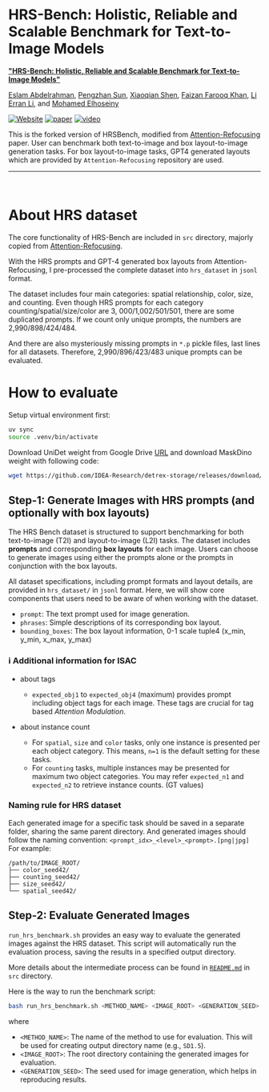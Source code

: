# HRS-Bench: Holistic, Reliable and Scalable Benchmark for Text-to-Image Models

[**"HRS-Bench: Holistic, Reliable and Scalable Benchmark for Text-to-Image Models"**](https://arxiv.org/abs/2304.05390)

[Eslam Abdelrahman](https://eslambakr.github.io/),
[Pengzhan Sun](https://pengzhansun.github.io/),
[Xiaoqian Shen](https://scholar.google.com/citations?user=uToGtIwAAAAJ&hl=en),
[Faizan Farooq Khan](https://scholar.google.com/citations?user=vwEC-jUAAAAJ&hl=en),
[Li Erran Li](https://scholar.google.com/citations?user=GkMfzy4AAAAJ&hl=en),
and [Mohamed Elhoseiny](https://scholar.google.com/citations?user=iRBUTOAAAAAJ&hl=en)

[![Website](https://img.shields.io/badge/Project-Website-87CEEB)](https://eslambakr.github.io/hrsbench.github.io/)
[![paper](https://img.shields.io/badge/arXiv-Paper-<COLOR>.svg)](https://arxiv.org/abs/2304.05390)
[![video](https://img.shields.io/badge/Video-Presentation-F9D371)](https://hrsbench.github.io/index.html)

This is the forked version of HRSBench, modified from [Attention-Refocusing](https://github.com/Attention-Refocusing/attention-refocusing) paper. User can benchmark both text-to-image and box layout-to-image generation tasks.
For box layout-to-image tasks, GPT4 generated layouts which are provided by `Attention-Refocusing` repository are used.

---
<br>

# About HRS dataset

The core functionality of HRS-Bench are included in `src` directory, majorly copied from [Attention-Refocusing](https://github.com/Attention-Refocusing/attention-refocusing).

With the HRS prompts and GPT-4 generated box layouts from Attention-Refocusing, I pre-processed the complete dataset into `hrs_dataset` in `jsonl` format. 

The dataset includes four main categories: spatial relationship, color, size, and counting. Even though HRS prompts for each category counting/spatial/size/color are 3, 000/1,002/501/501, there are some duplicated prompts. If we count only unique prompts, the numbers are 2,990/898/424/484.

And there are also mysteriously missing prompts in `*.p` pickle files, last lines for all datasets. Therefore, 2,990/896/423/483 unique prompts can be evaluated.


# How to evaluate

Setup virtual environment first:
```bash
uv sync
source .venv/bin/activate
```

Download UniDet weight from Google Drive [URL](https://drive.google.com/file/d/110JSpmfNU__7T3IMSJwv0QSfLLo_AqtZ/edit) and download MaskDino weight with following code:
```bash
wget https://github.com/IDEA-Research/detrex-storage/releases/download/maskdino-v0.1.0/maskdino_swinl_50ep_300q_hid2048_3sd1_instance_maskenhanced_mask52.3ap_box59.0ap.pth
```


## Step-1: Generate Images with HRS prompts (and optionally with box layouts)

The HRS Bench dataset is structured to support benchmarking for both text-to-image (T2I) and layout-to-image (L2I) tasks. The dataset includes **prompts** and corresponding **box layouts** for each image. Users can choose to generate images using either the prompts alone or the prompts in conjunction with the box layouts.

All dataset specifications, including prompt formats and layout details, are provided in `hrs_dataset/` in `jsonl` format. Here, we will show core components that users need to be aware of when working with the dataset.

- `prompt`: The text prompt used for image generation.
- `phrases`: Simple descriptions of its corresponding box layout.
- `bounding_boxes`: The box layout information, 0-1 scale tuple4 (x_min, y_min, x_max, y_max)

### ℹ️ Additional information for ISAC

- about tags
  - `expected_obj1` to `expected_obj4` (maximum) provides prompt including object tags for each image. These tags are crucial for tag based *Attention Modulation*.

- about instance count 
  - For `spatial`, `size` and `color` tasks, only one instance is presented per each object category. This means, `n=1` is the default setting for these tasks.
  - For `counting` tasks, multiple instances may be presented for maximum two object categories. You may refer `expected_n1` and `expected_n2` to retrieve instance counts. (GT values) 

### Naming rule for HRS dataset

Each generated image for a specific task should be saved in a separate folder, sharing the same parent directory. And generated images should follow the naming convention: `<prompt_idx>_<level>_<prompt>.[png|jpg]` For example:

```
/path/to/IMAGE_ROOT/
├── color_seed42/
├── counting_seed42/
├── size_seed42/
└── spatial_seed42/
```

## Step-2: Evaluate Generated Images

`run_hrs_benchmark.sh` provides an easy way to evaluate the generated images against the HRS dataset. This script will automatically run the evaluation process, saving the results in a specified output directory.

More details about the intermediate process can be found in [`README.md`](src/README.md) in `src` directory.

Here is the way to run the benchmark script:

```bash
bash run_hrs_benchmark.sh <METHOD_NAME> <IMAGE_ROOT> <GENERATION_SEED>
```

where
- `<METHOD_NAME>`: The name of the method to use for evaluation. This will be used for creating output directory name (e.g., `SD1.5`).
- `<IMAGE_ROOT>`: The root directory containing the generated images for evaluation.
- `<GENERATION_SEED>`: The seed used for image generation, which helps in reproducing results.